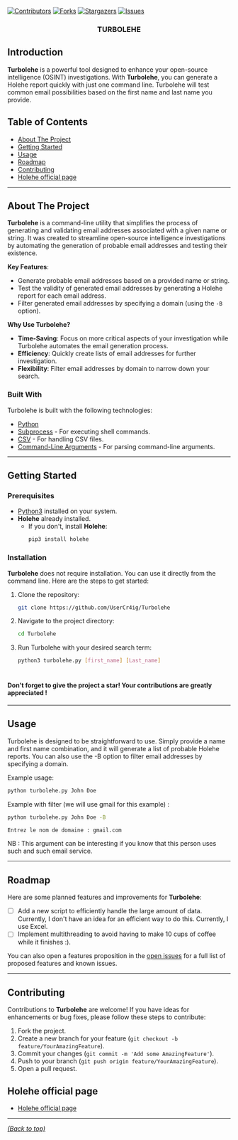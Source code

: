 [![Contributors][contributors-shield]][contributors-url]
[![Forks][forks-shield]][forks-url]
[![Stargazers][stars-shield]][stars-url]
[![Issues][issues-shield]][issues-url]

<!-- Turbolehe  -->
<div align="center">
  <h3 align="center">TURBOLEHE</h3>
</div>


## Introduction

**Turbolehe** is a powerful tool designed to enhance your open-source intelligence (OSINT) investigations. With **Turbolehe**, you can generate a Holehe report quickly with just one command line. Turbolehe will test common email possibilities based on the first name and last name you provide.

## Table of Contents

- [About The Project](#about-the-project)
- [Getting Started](#getting-started)
- [Usage](#usage)
- [Roadmap](#roadmap)
- [Contributing](#contributing)
- [Holehe official page](#Holehe-official-page)

---

## About The Project

**Turbolehe** is a command-line utility that simplifies the process of generating and validating email addresses associated with a given name or string. It was created to streamline open-source intelligence investigations by automating the generation of probable email addresses and testing their existence.

**Key Features**:
- Generate probable email addresses based on a provided name or string.
- Test the validity of generated email addresses by generating a Holehe report for each email address.
- Filter generated email addresses by specifying a domain (using the `-B` option).

**Why Use Turbolehe?**
- **Time-Saving**: Focus on more critical aspects of your investigation while Turbolehe automates the email generation process.
- **Efficiency**: Quickly create lists of email addresses for further investigation.
- **Flexibility**: Filter email addresses by domain to narrow down your search.

### Built With

Turbolehe is built with the following technologies:

- [Python](https://www.python.org/)
- [Subprocess](https://docs.python.org/3/library/subprocess.html) - For executing shell commands.
- [CSV](https://docs.python.org/3/library/csv.html) - For handling CSV files.
- [Command-Line Arguments](https://docs.python.org/3/library/argparse.html) - For parsing command-line arguments.

---

## Getting Started

### Prerequisites

- [Python3](https://www.python.org/) installed on your system.
- **Holehe** already installed.
  - If you don't, install **Holehe**:
    ```sh
    pip3 install holehe
    ```

### Installation

**Turbolehe** does not require installation. You can use it directly from the command line. Here are the steps to get started:

1. Clone the repository:

   ```sh
   git clone https://github.com/UserCr4ig/Turbolehe
   ```

2. Navigate to the project directory:

   ```sh
   cd Turbolehe
   ```

3. Run Turbolehe with your desired search term:

   ```sh
   python3 turbolehe.py [first_name] [Last_name]
   ```
#
#### **Don't forget to give the project a star! Your contributions are greatly appreciated !**
---

## Usage

Turbolehe is designed to be straightforward to use. Simply provide a name and first name combination, and it will generate a list of probable Holehe reports. You can also use the -B option to filter email addresses by specifying a domain.

Example usage:

```sh
python turbolehe.py John Doe
```

Example with filter (we will use gmail for this example) :

```sh
python turbolehe.py John Doe -B
```
```sh
Entrez le nom de domaine : gmail.com
```


NB : This argument can be interesting if you know that this person uses such and such email service.

---

## Roadmap

Here are some planned features and improvements for **Turbolehe**:

- [ ] Add a new script to efficiently handle the large amount of data. Currently, I don't have an idea for an efficient way to do this. Currently, I use Excel.
- [ ] Implement multithreading to avoid having to make 10 cups of coffee while it finishes :).

You can also open a features proposition in the [open issues](https://github.com/UserCr4ig/Turbolehe/issues) for a full list of proposed features and known issues.

---

## Contributing

Contributions to **Turbolehe** are welcome! If you have ideas for enhancements or bug fixes, please follow these steps to contribute:

1. Fork the project.
2. Create a new branch for your feature (`git checkout -b feature/YourAmazingFeature`).
3. Commit your changes (`git commit -m 'Add some AmazingFeature'`).
4. Push to your branch (`git push origin feature/YourAmazingFeature`).
5. Open a pull request.


## Holehe official page

- [Holehe official page](https://github.com/megadose/holehe)


---

[*(Back to top)*](https://github.com/UserCr4ig/Turbolehe#introduction)




<!-- MARKDOWN LINKS & IMAGES -->
<!-- https://www.markdownguide.org/basic-syntax/#reference-style-links -->
[contributors-shield]: https://img.shields.io/github/contributors/UserCr4ig/Turbolehe.svg?style=for-the-badge
[contributors-url]: https://github.com/UserCr4ig/Turbolehe/graphs/contributors
[forks-shield]: https://img.shields.io/github/forks/UserCr4ig/Turbolehe.svg?style=for-the-badge
[forks-url]: https://github.com/UserCr4ig/Turbolehe/network/members
[stars-shield]: https://img.shields.io/github/stars/UserCr4ig/Turbolehe.svg?style=for-the-badge
[stars-url]: https://github.com/UserCr4ig/Turbolehe/stargazers
[issues-shield]: https://img.shields.io/github/issues/UserCr4ig/Turbolehe.svg?style=for-the-badge
[issues-url]: https://github.com/UserCr4ig/Turbolehe/issues
